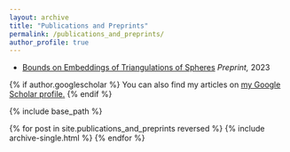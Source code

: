 ```yaml
---
layout: archive
title: "Publications and Preprints"
permalink: /publications_and_preprints/
author_profile: true
---
```


* [Bounds on Embeddings of Triangulations of Spheres](https://arxiv.org/abs/2301.04394)
  _Preprint,_ 2023

{% if author.googlescholar %}
  You can also find my articles on <u><a href="{{author.googlescholar}}">my Google Scholar profile</a>.</u>
{% endif %}

{% include base_path %}

{% for post in site.publications_and_preprints reversed %}
  {% include archive-single.html %}
{% endfor %}
